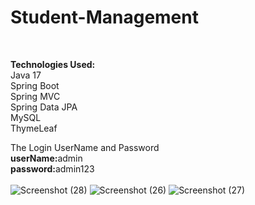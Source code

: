 # Student-Management
<br>

<strong>Technologies Used:</strong><br>
Java 17<br>
Spring Boot<br>
Spring MVC<br>
Spring Data JPA<br>
MySQL<br>
ThymeLeaf<br>

The Login UserName and Password <br>
  <strong>userName:</strong>admin<br>
  <strong>password:</strong>admin123<br><br>
![Screenshot (28)](https://github.com/user-attachments/assets/eab70de2-5562-4984-93f5-ce85a17257ed)
![Screenshot (26)](https://github.com/user-attachments/assets/ac4a7fd2-7d81-4b99-aa1e-66352111e7ba)
![Screenshot (27)](https://github.com/user-attachments/assets/0c71f3c4-e065-48c0-b236-06cb86e439eb)




